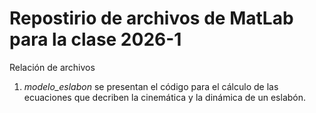 # Repostirio de archivos de MatLab para la clase 2026-1

Relación de archivos

1. *modelo_eslabon* se presentan el código para el cálculo de las ecuaciones que decriben la cinemática y la dinámica de un eslabón.
